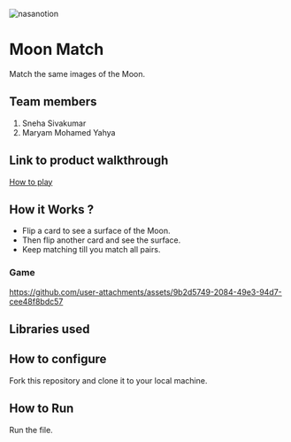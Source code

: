 




![nasanotion](https://github.com/user-attachments/assets/f5e65cb8-48c0-4dc0-b757-bf3569f32d2f)

# Moon Match
Match the same images of the Moon.
## Team members
1. Sneha Sivakumar
2. Maryam Mohamed Yahya
## Link to product walkthrough
[How to play]((https://github.com/MaryamMohamedYahya/Shuttle/blob/main/README.md#game))
## How it Works ?
- Flip a card to see a surface of the Moon. 
- Then flip another card and see the surface.
- Keep matching till you match all pairs. 

### Game
https://github.com/user-attachments/assets/9b2d5749-2084-49e3-94d7-cee48f8bdc57


## Libraries used

## How to configure
Fork this repository and clone it to your local machine.
## How to Run
Run the file.
